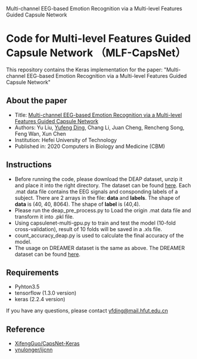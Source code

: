 Multi-channel EEG-based Emotion Recognition via a Multi-level Features Guided Capsule Network

# Code for Multi-level Features Guided Capsule Network （MLF-CapsNet）
This repository contains the Keras implementation for the paper: "Multi-channel EEG-based Emotion Recognition via a Multi-level Features Guided Capsule Network"
## About the paper
* Title: [Multi-channel EEG-based Emotion Recognition via a Multi-level Features Guided Capsule Network](https://www.sciencedirect.com/science/article/pii/S0010482520302663?via%3Dihub)
* Authors: Yu Liu, [Yufeng Ding](https://github.com/2018110060ding), Chang Li, Juan Cheng, Rencheng Song, Feng Wan, Xun Chen
* Institution: Hefei University of Technology
* Published in: 2020 Computers in Biology and Medicine (CBM)
## Instructions
* Before running the code, please download the DEAP dataset, unzip it and place it into the right directory. The dataset can be found [here](http://www.eecs.qmul.ac.uk/mmv/datasets/deap/index.html). Each .mat data file contains the EEG signals and consponding labels of a subject. There are 2 arrays in the file: **data** and **labels**. The shape of **data** is (40, 40, 8064). The shape of **label** is (40,4). 
* Please run the deap_pre_process.py to Load the origin .mat data file and transform it into .pkl file.
* Using capsulenet-multi-gpu.py to train and test the model (10-fold cross-validation), result of 10 folds will be saved in a .xls file.
* count_accuracy_deap.py is used to calculate the final accuracy of the model.
* The usage on DREAMER dataset is the same as above. The DREAMER dataset can be found [here](https://zenodo.org/record/546113/accessrequest). 
## Requirements
+ Pyhton3.5
+ tensorflow (1.3.0 version)
+ keras (2.2.4 version)

If you have any questions, please contact yfding@mail.hfut.edu.cn

## Reference
* [XifengGuo/CapsNet-Keras](https://github.com/XifengGuo/CapsNet-Keras)
* [ynulonger/ijcnn](https://github.com/ynulonger/ijcnn)
